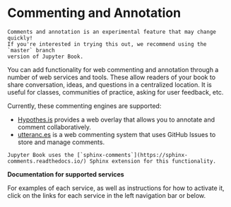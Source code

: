 # Commenting and Annotation

```{danger}
Comments and annotation is an experimental feature that may change quickly!
If you're interested in trying this out, we recommend using the `master` branch
version of Jupyter Book.
```

You can add functionality for web commenting and annotation through a number of web services and tools. These allow readers of your book to share conversation, ideas, and questions in a centralized location. It is useful for classes, communities of practice, asking for user feedback, etc.

Currently, these commenting engines are supported:

- [Hypothes.is](https://hypothes.is/) provides a web overlay that allows you to annotate and comment collaboratively.
- [utteranc.es](https://utteranc.es/) is a web commenting system that uses GitHub Issues to store and manage comments.

```{note}
Jupyter Book uses the [`sphinx-comments`](https://sphinx-comments.readthedocs.io/) Sphinx extension for this functionality.
```

**Documentation for supported services**

For examples of each service, as well as instructions for how to activate it, click on the links for each service in the left navigation bar or below.

```{tableofcontents}
```
